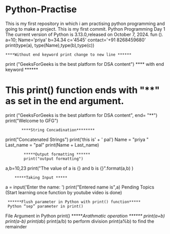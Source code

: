 # Python-Practise
This is my first repository in which i am practising python programming and going to make a project.
This is my first commit.
                            Python Programming
                                  Day 1
The current version of Python is 3.13.0,released on October 7, 2024.
fun (). 
a=10;
Name='priya'
b=34.34
c='4545'
contact='+91 8268459680'
print(type(a), type(Name),type(b),type(c))

    ****Without end keyword print change to new line ******
print ("GeeksForGeeks is the best platform for DSA content")
              **** with end keyword ******
# This print() function ends with "**" as set in the end argument.
print ("GeeksForGeeks is the best platform for DSA content", end= "**")
print("Welcome to GFG")

           ****String Concadination********
print("Concatenated Strings")
print('this is' + ' pal')
Name = "priya "
Last_name = "pal"
print(Name + Last_name)

            *****Output formatting ******
            print("output formatting")
a,b=10,23
print("The value of a is {} and b is {}".format(a,b) )

        *****Taking Input *****
a = input('Enter the name: ')
print("Entered name is",a)
Pending Topics (Start learning once function by youtube video is done)


     ******Flush parameter in Python with print() function*****
     Python “sep” parameter in print()
File Argument in Python print()
******Arathmatic operation ******
print(a+b)
print(a-b)
print(a*b)
print(a/b) to perform division
print(a%b) to find the remainder
